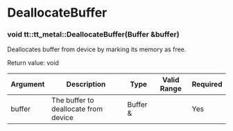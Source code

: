 # DeallocateBuffer

### void tt::tt_metal::DeallocateBuffer(Buffer &buffer)

Deallocates buffer from device by marking its memory as free.

Return value: void

| Argument      | Description                          | Type      | Valid Range      | Required       |
|---------------|--------------------------------------|-----------|------------------|----------------|
| buffer        | The buffer to deallocate from device | Buffer &  |                  | Yes            |
